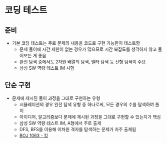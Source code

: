 # 코딩 테스트

## 준비

- 기본 코딩 테스트는 주로 문제의 내용을 코드로 구현 가능한지 테스트함
  - 문제 풀이에 시간 제한이 없는 경우가 많으므로 시간 복잡도를 생각하지 않고 풀어보는 게 좋음
  - 완전 탐색 중에서도 2차원 배열의 탐색, 델타 탐색 등 선형 탐색이 주요
  - 삼성 SW 역량 테스트 IM 시험



## 단순 구현

- 문제에 제시된 풀이 과정을 그대로 구현하는 유형
  - 시뮬레이션의 경우 완전 탐색 유형 중 하나로써, 모든 경우의 수를 탐색하여 풀이
  - 아이디어, 알고리즘보다 문제에 제시된 과정을 그대로 구현할 수 있는지가 핵심
  - 삼성 SW 역량 테스트 IM, A형에서 주로 출제
  - DFS, BFS를 이용해 이차원 격자를 탐색하는 문제가 자주 출제됨
  - [BOJ 1063  - 킹](https://www.acmicpc.net/problem/1063)
